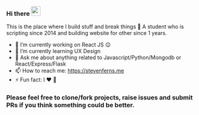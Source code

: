 ### Hi there <a href="https://www.gautamkrishnar.com/"><img src="https://media.giphy.com/media/hvRJCLFzcasrR4ia7z/giphy.gif" width="25px"></a>
This is the place where I build stuff and break things :rofl: A student who is scripting since 2014 and building website for other since 1 years.

- 🔭 I’m currently working on React JS :wink:
- 🌱 I’m currently learning UX Design
- 💬 Ask me about anything related to Javascript/Python/Mongodb or React/Express/Flask
- 📫 How to reach me: https://stevenferns.me
- ⚡ Fun fact: I :heart: :pizza:

### Please feel free to clone/fork projects, raise issues and submit PRs if you think something could be better.
